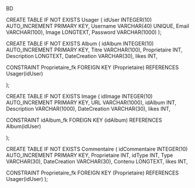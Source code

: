 BD

CREATE TABLE IF NOT EXISTS Usager ( idUser INTEGER(10) AUTO_INCREMENT PRIMARY KEY, Username VARCHAR(40) UNIQUE, Email VARCHAR(100), Image LONGTEXT, Password VARCHAR(1000) );

CREATE TABLE IF NOT EXISTS Album ( idAlbum INTEGER(10) AUTO_INCREMENT PRIMARY KEY, Titre VARCHAR(100), Proprietaire INT, Description LONGTEXT, DateCreation VARCHAR(30), likes INT,

CONSTRAINT Proprietaire_fk FOREIGN KEY (Proprietaire) REFERENCES Usager(idUser)

);

CREATE TABLE IF NOT EXISTS Image ( idImage INTEGER(10) AUTO_INCREMENT PRIMARY KEY, URL VARCHAR(1000), idAlbum INT, Description VARCHAR(1000), DateCreation VARCHAR(30), likes INT,

CONSTRAINT idAlbum_fk FOREIGN KEY (idAlbum) REFERENCES Album(idUser)

);

CREATE TABLE IF NOT EXISTS Commentaire ( idCommentaire INTEGER(10) AUTO_INCREMENT PRIMARY KEY, Proprietaire INT, idType INT, Type VARCHAR(30), DateCreation VARCHAR(30), Contenu LONGTEXT,  likes INT,

CONSTRAINT Proprietaire_fk FOREIGN KEY (Proprietaire) REFERENCES Usager(idUser) );
